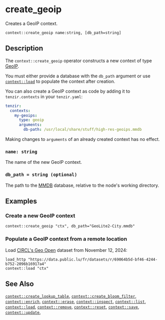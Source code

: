 # create_geoip

Creates a GeoIP context.

```tql
context::create_geoip name:string, [db_path=string]
```

## Description

The `context::create_geoip` operator constructs a new context of type
[GeoIP](../../../enrichment/README.md#geoip).

You must either provide a database with the `db_path` argument or use
[`context::load`](load.md) to populate the context after creation.

You can also create a GeoIP context as code by adding it to `tenzir.contexts` in
your `tenzir.yaml`:

```yaml {0} title="<prefix>/etc/tenzir/tenzir.yaml"
tenzir:
  contexts:
    my-geoips:
      type: geoip
      arguments:
        db-path: /usr/local/share/stuff/high-res-geoips.mmdb
```

Making changes to `arguments` of an already created context has no effect.

### `name: string`

The name of the new GeoIP context.

### `db_path = string (optional)`

The path to the [MMDB](https://maxmind.github.io/MaxMind-DB/) database, relative
to the node's working directory.

## Examples

### Create a new GeoIP context

```tql
context::create_geoip "ctx", db_path="GeoLite2-City.mmdb"
```

### Populate a GeoIP context from a remote location

Load [CIRCL's Geo
Open](https://data.public.lu/en/datasets/geo-open-ip-address-geolocation-per-country-in-mmdb-format/)
dataset from November 12, 2024:

```tql
load_http "https://data.public.lu/fr/datasets/r/69064b5d-bf46-4244-b752-2096b16917a4"
context::load "ctx"
```

## See Also

[`context::create_lookup_table`](create_lookup_table.md),
[`context::create_bloom_filter`](create_bloom_filter.md),
[`context::enrich`](enrich.md),
[`context::erase`](erase.md),
[`context::inspect`](inspect.md),
[`context::list`](list.md),
[`context::load`](load.md),
[`context::remove`](remove.md),
[`context::reset`](update.md),
[`context::save`](save.md),
[`context::update`](update.md),

